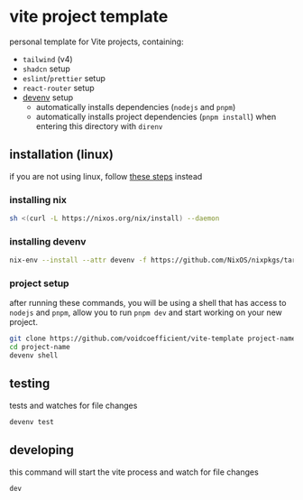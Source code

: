 # vite project template

personal template for Vite projects, containing:

- `tailwind` (v4)
- `shadcn` setup
- `eslint`/`prettier` setup
- `react-router` setup
- [devenv](devenv.sh) setup
  - automatically installs dependencies (`nodejs` and `pnpm`)
  - automatically installs project dependencies (`pnpm install`) when entering this directory with `direnv`

## installation (linux)

if you are not using linux, follow [these steps](https://devenv.sh/getting-started/) instead

### installing nix

```sh
sh <(curl -L https://nixos.org/nix/install) --daemon
```

### installing devenv

```sh
nix-env --install --attr devenv -f https://github.com/NixOS/nixpkgs/tarball/nixpkgs-unstable
```

### project setup

after running these commands, you will be using a shell that has access to `nodejs` and `pnpm`, allow you to run `pnpm dev` and start working on your new project.

```sh
git clone https://github.com/voidcoefficient/vite-template project-name
cd project-name
devenv shell
```

## testing

tests and watches for file changes

```sh
devenv test
```

## developing

this command will start the vite process and watch for file changes

```sh
dev
```
